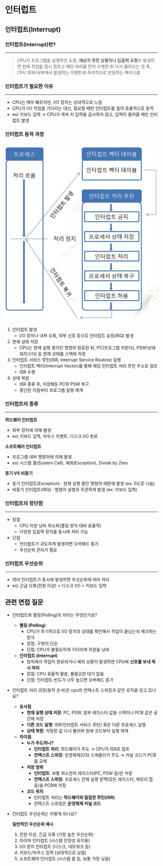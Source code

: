 # 인터럽트

## 인터럽트(Interrupt)

### 인터럽트(Interrupt)란?

---

> CPU가 프로그램을 실행하던 도중, **예상치 못한 상황이나 입출력 요청**이 발생하면 현재 작업을 잠시 멈추고 해당 처리를 먼저 수행한 뒤 다시 돌아오는 것
즉, CPU 외부/내부에서 발생하는 이벤트에 즉각적으로 반응하는 메커니즘
> 

### 인터럽트가 필요한 이유

---

- CPU는 매우 빠르지만, I/O 장치는 상대적으로 느림
- CPU가 I/O 작업을 기다리는 대신, 필요할 때만 인터럽트를 걸어 효율적으로 동작
- ex) 키보드 입력 → CPU가 계속 키 입력을 감시하지 않고, 입력이 들어올 때만 인터럽트 발생

### 인터럽트 동작 과정

![인터럽트](./images/interrupt.jpg)
---

1. 인터럽트 발생
    - I/O 장치나 내부 오류, 외부 신호 등으로 인터럽트 요청(IRQ) 발생
2. 현재 상태 저장
    - CPU는 현재 실행 중이던 명령어 완료한 뒤,
    PC(프로그램 카운터), PSW(상태 레지스터) 등 현재 상태를 스택에 저장
3. 인터럽트 서비스 루틴(ISR, Interrupt Service Routine) 실행
    - 인터럽트 벡터(Interrupt Vector)를 통해 해당 인터럽트 처리 루틴 주소로 점프
    - ISR 수행
4. 상태 복원
    - ISR 종류 후, 저장해둔 PC와 PSW 복구
    - 중단된 지점부터 프로그램 실행 재개

### 인터럽트의 종류

---

**하드웨어 인터럽트**

- 외부 장치에 의해 발생
- ex) 키보드 입력, 마우스 이벤트, 디스크 I/O 완료

**소프트웨어 인터럽트**

- 프로그램 내부 명령어에 의해 발생
- ex) 시스템 콜(System Call), 예외(Exception), Divide by Zero

**동기 VS 비동기**

- 동기 인터럽트(Exception) : 현재 실행 중인 명령어 때문에 발생 (ex: 0으로 나눔)
- 비동기 인터럽트(IRQ) : 명령어 실행과 무관하게 발생 (ex: 키보드 입력)

### 인터럽트의 장단점

---

- 장점
    - CPU 자원 낭비 최소화(폴링 방식 대비 효율적)
    - 다양한 입출력 장치를 동시에 처리 가능
- 단점
    - 인터럽트가 과도하게 발생하면 오버헤드 증가
    - 우선순위 관리가 필요

### 인터럽트 우선순위

---

- 여러 인터럽트가 동시에 발생하면 우선순위에 따라 처리
- ex) 긴급 오류(전원 이상) > 디스크 I/O > 키보드 입력

## 관련 면접 질문

- 인터럽트와 폴링(Polling)의 차이는 무엇인가요?
    - **폴링 (Polling)**
        - CPU가 주기적으로 I/O 장치의 상태를 확인해서 작업이 끝났는지 체크하는 방식
        - 장점: 구현이 단순
        - 단점: CPU가 불필요하게 기다리며 자원을 낭비
    - **인터럽트 (Interrupt)**
        - 장치에서 작업이 완료되거나 예외 상황이 발생하면 CPU에 **신호를 보내 즉시 처리**
        - 장점: CPU 효율적 활용, 불필요한 대기 없음
        - 단점: 인터럽트 빈도가 너무 높으면 오버헤드 증가
- 인터럽트 처리 과정(동작 순서)은 cpu의 컨텍스트 스위칭과 같은 로직을 갖고 있나요?
    - **유사점**
        - **현재 실행 상태 저장**: PC, PSW, 일부 레지스터 값을 스택이나 PCB 같은 공간에 저장
        - **다른 코드 실행**: ISR(인터럽트 서비스 루틴) 혹은 다른 프로세스 실행
        - **상태 복원**: 저장된 값 다시 불러와 원래 코드부터 실행 재개
    - **차이점**
        - **누가 주도하나?**
            - **인터럽트 처리**: 하드웨어가 주도 → CPU가 ISR로 점프
            - **컨텍스트 스위칭**: 운영체제(OS) 스케줄러가 주도 → 커널 코드가 PCB를 교체
        - **저장 범위**
            - **인터럽트**: 보통 최소한의 레지스터(PC, PSW 등)만 저장
            - **컨텍스트 스위칭**: 프로세스 전체 실행 문맥(모든 레지스터, 메모리 맵 등)을 PCB에 저장
        - **코드 위치**
            - 인터럽트 처리는 **하드웨어와 밀접한 루틴(ISR)**
            - 컨텍스트 스위칭은 **운영체제 커널 코드**
- 인터럽트 우선순위는 어떻게 되나요?
    
    **일반적인 우선순위 예시**
    
    1. 전원 이상, 긴급 오류 (가장 높은 우선순위)
    2. 타이머 인터럽트 (시스템 안정성 유지용)
    3. I/O 장치 인터럽트 (디스크, 네트워크 등)
    4. 키보드/마우스 입력 (상대적으로 낮음)
    5. 소프트웨어 인터럽트 (시스템 콜 등, 보통 가장 낮음)